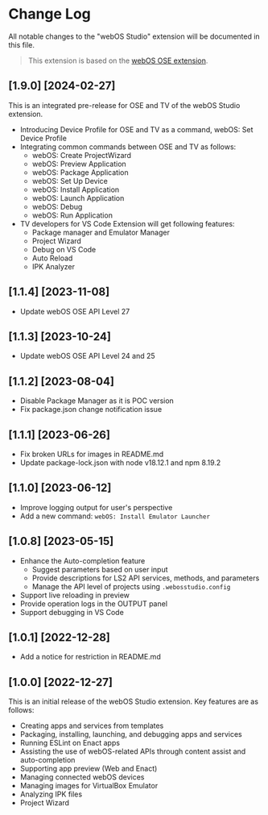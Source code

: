 # Change Log

All notable changes to the "webOS Studio" extension will be documented in this file.

> This extension is based on the [webOS OSE extension](https://marketplace.visualstudio.com/items?itemName=webOSOSESDK.webosose).

## [1.9.0] [2024-02-27]

This is an integrated pre-release for OSE and TV of the webOS Studio extension.

- Introducing Device Profile for OSE and TV as a command, webOS: Set Device Profile
- Integrating common commands between OSE and TV as follows:
  - webOS: Create ProjectWizard
  - webOS: Preview Application
  - webOS: Package Application
  - webOS: Set Up Device
  - webOS: Install Application
  - webOS: Launch Application
  - webOS: Debug
  - webOS: Run Application
- TV developers for VS Code Extension will get following features:
  - Package manager and Emulator Manager
  - Project Wizard
  - Debug on VS Code
  - Auto Reload
  - IPK Analyzer

## [1.1.4] [2023-11-08]

- Update webOS OSE API Level 27

## [1.1.3] [2023-10-24]

- Update webOS OSE API Level 24 and 25

## [1.1.2] [2023-08-04]

- Disable Package Manager as it is POC version
- Fix package.json change notification issue

## [1.1.1] [2023-06-26]

- Fix broken URLs for images in README.md
- Update package-lock.json with node v18.12.1 and npm 8.19.2

## [1.1.0] [2023-06-12]

- Improve logging output for user's perspective
- Add a new command: `webOS: Install Emulator Launcher`

## [1.0.8] [2023-05-15]

- Enhance the Auto-completion feature
  - Suggest parameters based on user input
  - Provide descriptions for LS2 API services, methods, and parameters
  - Manage the API level of projects using `.webosstudio.config`
- Support live reloading in preview
- Provide operation logs in the OUTPUT panel
- Support debugging in VS Code

## [1.0.1] [2022-12-28]

- Add a notice for restriction in README.md

## [1.0.0] [2022-12-27]

This is an initial release of the webOS Studio extension. Key features are as follows:

- Creating apps and services from templates
- Packaging, installing, launching, and debugging apps and services
- Running ESLint on Enact apps
- Assisting the use of webOS-related APIs through content assist and auto-completion
- Supporting app preview (Web and Enact)
- Managing connected webOS devices
- Managing images for VirtualBox Emulator
- Analyzing IPK files
- Project Wizard
